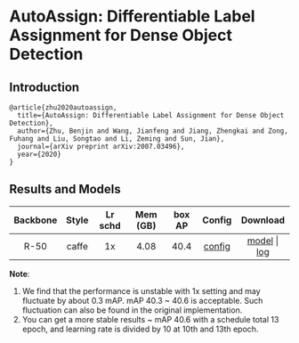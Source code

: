 # AutoAssign: Differentiable Label Assignment for Dense Object Detection

## Introduction

<!-- [ALGORITHM] -->

```
@article{zhu2020autoassign,
  title={AutoAssign: Differentiable Label Assignment for Dense Object Detection},
  author={Zhu, Benjin and Wang, Jianfeng and Jiang, Zhengkai and Zong, Fuhang and Liu, Songtao and Li, Zeming and Sun, Jian},
  journal={arXiv preprint arXiv:2007.03496},
  year={2020}
}
```

## Results and Models

| Backbone  | Style   | Lr schd | Mem (GB) |   box AP | Config | Download |
|:---------:|:-------:|:-------:|:--------:|:------:|:------:|:--------:|
| R-50     | caffe | 1x      | 4.08      |   40.4  | [config](https://github.com/open-mmlab/mmdetection/tree/master/configs/autoassign/autoassign_r50_fpn_8x2_1x_coco.py)       |[model](https://download.openmmlab.com/mmdetection/v2.0/autoassign/auto_assign_r50_fpn_1x_coco/auto_assign_r50_fpn_1x_coco_20210413_115540-5e17991f.pth) &#124; [log](https://download.openmmlab.com/mmdetection/v2.0/autoassign/auto_assign_r50_fpn_1x_coco/auto_assign_r50_fpn_1x_coco_20210413_115540-5e17991f.log.json) |

**Note**:

1. We find that the performance is unstable with 1x setting and may fluctuate by about 0.3 mAP. mAP 40.3 ~ 40.6 is acceptable. Such fluctuation can also be found in the original implementation.
2. You can get a more stable results ~ mAP 40.6 with a schedule total 13 epoch, and learning rate is divided by 10 at 10th and 13th epoch.
